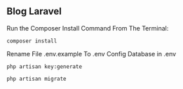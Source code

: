 
## Blog Laravel

Run the Composer Install Command From The Terminal:

    composer install
Rename File .env.example To .env
Config Database in .env

    php artisan key:generate
    
    php artisan migrate

